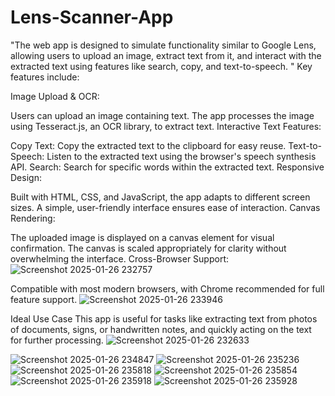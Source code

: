 # Lens-Scanner-App
"The web app is designed to simulate functionality similar to Google Lens, allowing users to upload an image, extract text from it, and interact with the extracted text using features like search, copy, and text-to-speech. "
Key features include:

Image Upload & OCR:

Users can upload an image containing text.
The app processes the image using Tesseract.js, an OCR library, to extract text.
Interactive Text Features:

Copy Text: Copy the extracted text to the clipboard for easy reuse.
Text-to-Speech: Listen to the extracted text using the browser's speech synthesis API.
Search: Search for specific words within the extracted text.
Responsive Design:

Built with HTML, CSS, and JavaScript, the app adapts to different screen sizes.
A simple, user-friendly interface ensures ease of interaction.
Canvas Rendering:

The uploaded image is displayed on a canvas element for visual confirmation.
The canvas is scaled appropriately for clarity without overwhelming the interface.
Cross-Browser Support:
![Screenshot 2025-01-26 232757](https://github.com/user-attachments/assets/721ce643-ac46-47c5-881f-de65281efa68)

Compatible with most modern browsers, with Chrome recommended for full feature support.
![Screenshot 2025-01-26 233946](https://github.com/user-attachments/assets/7bb4bc02-f69d-4961-9c39-150c46f769f8)


Ideal Use Case
This app is useful for tasks like extracting text from photos of documents, signs, or handwritten notes, and quickly acting on the text for further processing.
![Screenshot 2025-01-26 232633](https://github.com/user-attachments/assets/16b5ed49-feb3-4dfd-abff-b2dca5550dd6)


![Screenshot 2025-01-26 234847](https://github.com/user-attachments/assets/c430f329-b92d-4e74-9a95-8bb0e9375388)
![Screenshot 2025-01-26 235236](https://github.com/user-attachments/assets/73841eb3-e2cb-47b3-8637-92ab6bd0d9cf)
![Screenshot 2025-01-26 235818](https://github.com/user-attachments/assets/279ef834-e1fd-4f73-887c-4e6dea551451)
![Screenshot 2025-01-26 235854](https://github.com/user-attachments/assets/0e09719d-e07b-4776-8d2e-198c88f43edb)
![Screenshot 2025-01-26 235918](https://github.com/user-attachments/assets/7f314cbf-c7b6-449f-8c71-d6ca82d5256f)
![Screenshot 2025-01-26 235928](https://github.com/user-attachments/assets/02d96f48-6e3c-4456-83f3-cd94e24052a1)
